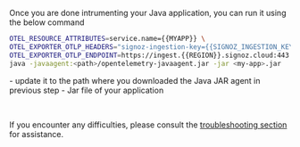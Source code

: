 
Once you are done intrumenting your Java application, you can run it using the below command

```bash
OTEL_RESOURCE_ATTRIBUTES=service.name={{MYAPP}} \
OTEL_EXPORTER_OTLP_HEADERS="signoz-ingestion-key={{SIGNOZ_INGESTION_KEY}}" \
OTEL_EXPORTER_OTLP_ENDPOINT=https://ingest.{{REGION}}.signoz.cloud:443 \
java -javaagent:<path>/opentelemetry-javaagent.jar -jar <my-app>.jar
```

<path> - update it to the path where you downloaded the Java JAR agent in previous step
<my-app> - Jar file of your application

&nbsp;

If you encounter any difficulties, please consult the [troubleshooting section](https://signoz.io/docs/instrumentation/java/#troubleshooting-your-installation) for assistance.

